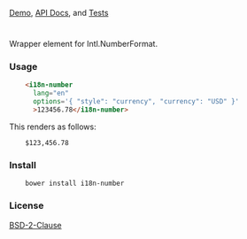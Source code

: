 [Demo](https://t2ym.github.com/t2ym/i18n-number/demo), [API Docs](https://t2ym.github.com/t2ym/i18n-number), and [Tests](https://t2ym.github.com/t2ym/i18n-number/test)

# <i18n-number>

Wrapper element for Intl.NumberFormat.

### Usage

```html
    <i18n-number 
      lang="en"
      options='{ "style": "currency", "currency": "USD" }' 
      >123456.78</i18n-number>
```

This renders as follows:

```
    $123,456.78
```

### Install

```
    bower install i18n-number
```

### License

[BSD-2-Clause](https://github.com/t2ym/i18n-number/LICENSE.md)